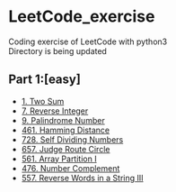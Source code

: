 # LeetCode_exercise
Coding exercise  of LeetCode with python3  
Directory is being updated

## Part 1:[easy]
- [1. Two Sum](https://github.com/NxG1GnX/LeetCode_exercise/blob/master/%5Beasy%5D-1-Two%20Sum.py)	
- [7. Reverse Integer](https://github.com/NxG1GnX/LeetCode_exercise/blob/master/%5Beasy%5D-7-Reverse%20Integer.py) 
- [9. Palindrome Number](https://github.com/NxG1GnX/LeetCode_exercise/blob/master/%5Beasy%5D-9-Palindrome%20Number.py)  
- [461. Hamming Distance](https://github.com/NxG1GnX/LeetCode_exercise/blob/master/%5Beasy%5D-461-Hamming%20Distance.py)
- [728. Self Dividing Numbers](https://github.com/NxG1GnX/LeetCode_exercise/blob/master/%5Beasy%5D-728-Self%20Dividing%20Numbers.py)
- [657. Judge Route Circle](https://github.com/NxG1GnX/LeetCode_exercise/blob/master/%5Beasy%5D-657-Judge%20Route%20Circle.py)
- [561. Array Partition I](https://github.com/NxG1GnX/LeetCode_exercise/blob/master/%5Beasy%5D-561-Array%20Partition%20I.py)
- [476. Number Complement](https://github.com/NxG1GnX/LeetCode_exercise/blob/master/%5Beasy%5D-476-Number%20Complement.py)
- [557. Reverse Words in a String III](https://github.com/NxG1GnX/LeetCode_exercise/blob/master/%5Beasy%5D-557-Reverse%20Words%20in%20a%20String%20III.py)
